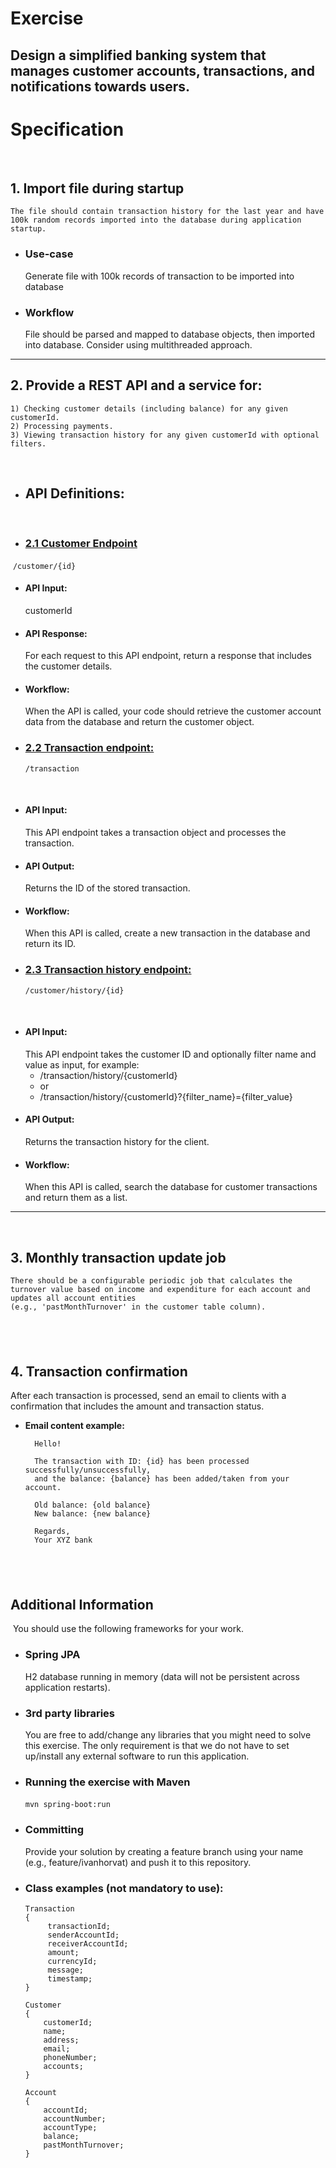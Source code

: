 # Exercise
​
    Design a simplified banking system that manages customer accounts, transactions, and notifications towards users.
​
---
# Specification
​
## 1. Import file during startup
    The file should contain transaction history for the last year and have 100k random records imported into the database during application startup.
* ### Use-case
    Generate file with 100k records of transaction to be imported into database
​
* ### Workflow
    File should be parsed and mapped to database objects, then imported into database.
    Consider using multithreaded approach.
​
---
## 2. Provide a REST API and a service for:
    1) Checking customer details (including balance) for any given customerId.
    2) Processing payments.
    3) Viewing transaction history for any given customerId with optional filters.
​
* ## API Definitions:
​
* ### <u>2.1 Customer Endpoint </u>
​
    ```
    /customer/{id}
    ```
​
  * #### API Input:
    customerId
​
  * #### API Response:
    For each request to this API endpoint, return a response that includes the customer details.
​
  * #### Workflow:
    When the API is called, your code should retrieve the customer account data from the database and return the customer object.
​
* ### <u>2.2 Transaction endpoint: </u>
    ```
    /transaction
    ```
​
  * #### API Input:
    This API endpoint takes a transaction object and processes the transaction.
​
  * #### API Output:
    Returns the ID of the stored transaction.
​
  * #### Workflow:
    When this API is called, create a new transaction in the database and return its ID.
​
* ### <u>2.3 Transaction history endpoint: </u>
    ```
    /customer/history/{id}
    ```
​
  * #### API Input:
    This API endpoint takes the customer ID and optionally filter name and value as input, for example:
    * /transaction/history/{customerId}
    * or
    * /transaction/history/{customerId}?{filter_name}={filter_value}
​
  * #### API Output:
    Returns the transaction history for the client.
​
  * #### Workflow:
    When this API is called, search the database for customer transactions and return them as a list.
​
---
​
## 3. Monthly transaction update job
    There should be a configurable periodic job that calculates the turnover value based on income and expenditure for each account and updates all account entities
    (e.g., 'pastMonthTurnover' in the customer table column). 
​
​
---
## 4. Transaction confirmation
After each transaction is processed, send an email to clients with a confirmation that includes the amount and transaction status.
​
- **Email content example:**
​

        Hello!
    
        The transaction with ID: {id} has been processed successfully/unsuccessfully,
        and the balance: {balance} has been added/taken from your account.
        
        Old balance: {old balance}
        New balance: {new balance}
        
        Regards,
        Your XYZ bank
​
---
## Additional Information
​
You should use the following frameworks for your work.
​
 * ### Spring JPA
    H2 database running in memory (data will not be persistent across application restarts).
​
* ### 3rd party libraries
    You are free to add/change any libraries that you might need to solve this exercise. The only requirement is that we do not have to set up/install any external software to run this application.
​
* ### Running the exercise with Maven
    ```mvn spring-boot:run```
​
* ### Committing
    Provide your solution by creating a feature branch using your name (e.g., feature/ivanhorvat) and push it to this repository.
​
* ### Class examples (not mandatory to use):
    ```
    Transaction 
    {
         transactionId;
         senderAccountId;
         receiverAccountId;
         amount;
         currencyId;
         message;
         timestamp;
    }
    ```
    ```
    Customer 
    {
        customerId;
        name;
        address;
        email;
        phoneNumber;
        accounts;
    }
    ```
    ```
    Account 
    {
        accountId;
        accountNumber;
        accountType;
        balance;
        pastMonthTurnover;
    }
    ```
